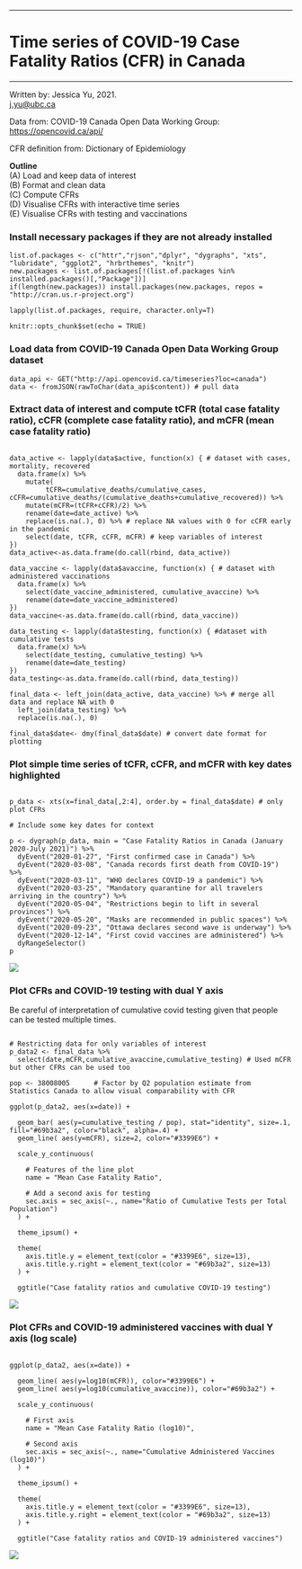 ___

# Time series of COVID-19 Case Fatality Ratios (CFR) in Canada

___ 

                                                                                                         
   Written by: Jessica Yu, 2021.                                                                         
               j.yu@ubc.ca                                                                               
                                                                                                         
   Data from: COVID-19 Canada Open Data Working Group: https://opencovid.ca/api/                         
                                                                                                         
   CFR definition from: Dictionary of Epidemiology                                                       
                                                                                                         
   **Outline**                                                                                               
             (A) Load and keep data of interest                                                          
             (B) Format and clean data                                                                   
             (C) Compute CFRs                                                                            
             (D) Visualise CFRs with interactive time series                                             
             (E) Visualise CFRs with testing and vaccinations                                            
                                                                                                       

### Install necessary packages if they are not already installed

```{r install packages}
list.of.packages <- c("httr","rjson","dplyr", "dygraphs", "xts", "lubridate", "ggplot2", "hrbrthemes", "knitr")
new.packages <- list.of.packages[!(list.of.packages %in% installed.packages()[,"Package"])]
if(length(new.packages)) install.packages(new.packages, repos = "http://cran.us.r-project.org")
```


```{r load packages, include=FALSE}
lapply(list.of.packages, require, character.only=T)
```


```{r setup, include=FALSE}
knitr::opts_chunk$set(echo = TRUE)
```

### Load data from COVID-19 Canada Open Data Working Group dataset

```{r collect data}
data_api <- GET("http://api.opencovid.ca/timeseries?loc=canada")
data <- fromJSON(rawToChar(data_api$content)) # pull data
```

### Extract data of interest and compute tCFR (total case fatality ratio), cCFR (complete case fatality ratio), and mCFR (mean case fatality ratio)

```{r prepare data, message=FALSE}

data_active <- lapply(data$active, function(x) { # dataset with cases, mortality, recovered
  data.frame(x) %>%     
    mutate(
         tCFR=cumulative_deaths/cumulative_cases, cCFR=cumulative_deaths/(cumulative_deaths+cumulative_recovered)) %>%
    mutate(mCFR=(tCFR+cCFR)/2) %>%
    rename(date=date_active) %>%
    replace(is.na(.), 0) %>% # replace NA values with 0 for cCFR early in the pandemic 
    select(date, tCFR, cCFR, mCFR) # keep variables of interest
})
data_active<-as.data.frame(do.call(rbind, data_active)) 

data_vaccine <- lapply(data$avaccine, function(x) { # dataset with administered vaccinations
  data.frame(x) %>%
    select(date_vaccine_administered, cumulative_avaccine) %>%
    rename(date=date_vaccine_administered)
})
data_vaccine<-as.data.frame(do.call(rbind, data_vaccine)) 

data_testing <- lapply(data$testing, function(x) { #dataset with cumulative tests
  data.frame(x) %>%
    select(date_testing, cumulative_testing) %>%
    rename(date=date_testing)
})
data_testing<-as.data.frame(do.call(rbind, data_testing)) 

final_data <- left_join(data_active, data_vaccine) %>% # merge all data and replace NA with 0
  left_join(data_testing) %>%
  replace(is.na(.), 0)

final_data$date<- dmy(final_data$date) # convert date format for plotting
```


### Plot simple time series of tCFR, cCFR, and mCFR with key dates highlighted

```{r time series plot, echo=FALSE}

p_data <- xts(x=final_data[,2:4], order.by = final_data$date) # only plot CFRs

# Include some key dates for context

p <- dygraph(p_data, main = "Case Fatality Ratios in Canada (January 2020-July 2021)") %>% 
  dyEvent("2020-01-27", "First confirmed case in Canada") %>%
  dyEvent("2020-03-08", "Canada records first death from COVID-19") %>%
  dyEvent("2020-03-11", "WHO declares COVID-19 a pandemic") %>%
  dyEvent("2020-03-25", "Mandatory quarantine for all travelers arriving in the country") %>%
  dyEvent("2020-05-04", "Restrictions begin to lift in several provinces") %>%
  dyEvent("2020-05-20", "Masks are recommended in public spaces") %>%
  dyEvent("2020-09-23", "Ottawa declares second wave is underway") %>%
  dyEvent("2020-12-14", "First covid vaccines are administered") %>%
  dyRangeSelector()
p
```

<img src='img/time_series_key_dates.png' />

### Plot CFRs and COVID-19 testing with dual Y axis
Be careful of interpretation of cumulative covid testing given that people can be tested multiple times.

```{r ggplot, echo=FALSE}

# Restricting data for only variables of interest
p_data2 <- final_data %>%
  select(date,mCFR,cumulative_avaccine,cumulative_testing) # Used mCFR but other CFRs can be used too

pop <- 38008005		 # Factor by Q2 population estimate from Statistics Canada to allow visual comparability with CFR

ggplot(p_data2, aes(x=date)) +
  
  geom_bar( aes(y=cumulative_testing / pop), stat="identity", size=.1, fill="#69b3a2", color="black", alpha=.4) + 
  geom_line( aes(y=mCFR), size=2, color="#3399E6") +
  
  scale_y_continuous(
    
    # Features of the line plot
    name = "Mean Case Fatality Ratio",
    
    # Add a second axis for testing
    sec.axis = sec_axis(~., name="Ratio of Cumulative Tests per Total Population")
  ) + 
  
  theme_ipsum() +

  theme(
    axis.title.y = element_text(color = "#3399E6", size=13),
    axis.title.y.right = element_text(color = "#69b3a2", size=13)
  ) +

  ggtitle("Case fatality ratios and cumulative COVID-19 testing")

```

<img src='img/cfr_testing.png' />


### Plot CFRs and COVID-19 administered vaccines with dual Y axis (log scale)

```{r ggplot logged, echo=FALSE}

ggplot(p_data2, aes(x=date)) +
  
  geom_line( aes(y=log10(mCFR)), color="#3399E6") + 
  geom_line( aes(y=log10(cumulative_avaccine)), color="#69b3a2") + 
  
  scale_y_continuous(
    
    # First axis
    name = "Mean Case Fatality Ratio (log10)",
    
    # Second axis
    sec.axis = sec_axis(~., name="Cumulative Administered Vaccines (log10)")
  ) +
  
  theme_ipsum() +

  theme(
    axis.title.y = element_text(color = "#3399E6", size=13),
    axis.title.y.right = element_text(color = "#69b3a2", size=13)
  ) +

  ggtitle("Case fatality ratios and COVID-19 administered vaccines")
```

<img src='img/cfr_vaccines.png' />
